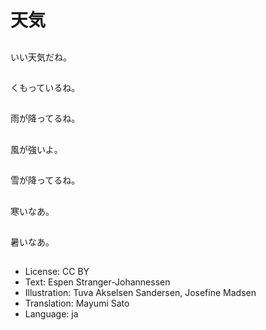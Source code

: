 # 天気

##
いい天気だね。

##
くもっているね。

##
雨が降ってるね。

##
風が強いよ。

##
雪が降ってるね。

##
寒いなあ。

##
暑いなあ。

##
* License: CC BY
* Text: Espen Stranger-Johannessen
* Illustration: Tuva Akselsen Sandersen, Josefine Madsen
* Translation: Mayumi Sato
* Language: ja
